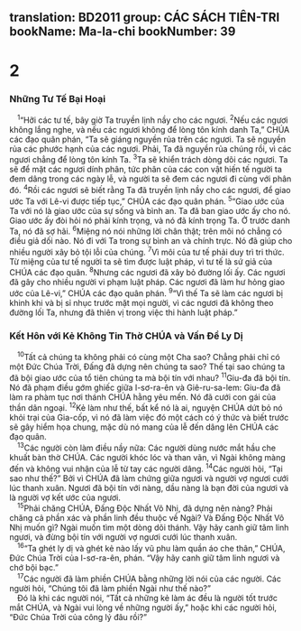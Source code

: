 translation: BD2011
group: CÁC SÁCH TIÊN-TRI
bookName: Ma-la-chi 
bookNumber: 39
-------

<div class="title"><h1>2</h1><h3>Những Tư Tế Bại Hoại</h3></div>
<span class="verse ma_2_1"> <sup>1</sup>“Hỡi các tư tế, bây giờ Ta truyền lịnh nầy cho các ngươi. </span>
<span class="verse ma_2_2"><sup>2</sup>Nếu các ngươi không lắng nghe, và nếu các ngươi không để lòng tôn kính danh Ta,” CHÚA các đạo quân phán, “Ta sẽ giáng nguyền rủa trên các ngươi. Ta sẽ nguyền rủa các phước hạnh của các ngươi. Phải, Ta đã nguyền rủa chúng rồi, vì các ngươi chẳng để lòng tôn kính Ta. </span>
<span class="verse ma_2_3"><sup>3</sup>Ta sẽ khiển trách dòng dõi các ngươi. Ta sẽ để mặt các ngươi dính phân, tức phân của các con vật hiến tế người ta đem dâng trong các ngày lễ, và người ta sẽ đem các ngươi đi cùng với phân đó. </span>
<span class="verse ma_2_4"><sup>4</sup>Rồi các ngươi sẽ biết rằng Ta đã truyền lịnh nầy cho các ngươi, để giao ước Ta với Lê-vi được tiếp tục,” CHÚA các đạo quân phán. </span>
<span class="verse ma_2_5"><sup>5</sup>“Giao ước của Ta với nó là giao ước của sự sống và bình an. Ta đã ban giao ước ấy cho nó. Giao ước ấy đòi hỏi nó phải kính trọng, và nó đã kính trọng Ta. Ở trước danh Ta, nó đã sợ hãi. </span>
<span class="verse ma_2_6"><sup>6</sup>Miệng nó nói những lời chân thật; trên môi nó chẳng có điều giả dối nào. Nó đi với Ta trong sự bình an và chính trực. Nó đã giúp cho nhiều người xây bỏ tội lỗi của chúng. </span>
<span class="verse ma_2_7"><sup>7</sup>Vì môi của tư tế phải duy trì tri thức. Từ miệng của tư tế người ta sẽ tìm được luật pháp, vì tư tế là sứ giả của CHÚA các đạo quân. </span>
<span class="verse ma_2_8"><sup>8</sup>Nhưng các ngươi đã xây bỏ đường lối ấy. Các ngươi đã gây cho nhiều người vi phạm luật pháp. Các ngươi đã làm hư hỏng giao ước của Lê-vi,” CHÚA các đạo quân phán. </span>
<span class="verse ma_2_9"><sup>9</sup>“Vì thế Ta sẽ làm các ngươi bị khinh khi và bị sỉ nhục trước mặt mọi người, vì các ngươi đã không theo đường lối Ta, nhưng đã thiên vị trong việc thi hành luật pháp.”<br/></span>
<div class="title"><h3>Kết Hôn với Kẻ Không Tin Thờ CHÚA và Vấn Ðề Ly Dị</h3></div>
<span class="verse ma_2_10"> <sup>10</sup>Tất cả chúng ta không phải có cùng một Cha sao? Chẳng phải chỉ có một Ðức Chúa Trời, Ðấng đã dựng nên chúng ta sao? Thế tại sao chúng ta đã bội giao ước của tổ tiên chúng ta mà bội tín với nhau? </span>
<span class="verse ma_2_11"><sup>11</sup>Giu-đa đã bội tín. Nó đã phạm điều gớm ghiếc giữa I-sơ-ra-ên và Giê-ru-sa-lem: Giu-đa đã làm ra phàm tục nơi thánh CHÚA hằng yêu mến. Nó đã cưới con gái của thần dân ngoại. </span>
<span class="verse ma_2_12"><sup>12</sup>Kẻ làm như thế, bất kể nó là ai, nguyện CHÚA dứt bỏ nó khỏi trại của Gia-cốp, vì nó đã làm việc đó một cách có ý thức và biết trước sẽ gây hiểm họa chung, mặc dù nó mang của lễ đến dâng lên CHÚA các đạo quân.<br/></span>
<span class="verse ma_2_13"> <sup>13</sup>Các người còn làm điều nầy nữa: Các người dùng nước mắt hầu che khuất bàn thờ CHÚA. Các người khóc lóc và than vãn, vì Ngài không màng đến và không vui nhận của lễ từ tay các người dâng. </span>
<span class="verse ma_2_14"><sup>14</sup>Các người hỏi, “Tại sao như thế?” Bởi vì CHÚA đã làm chứng giữa ngươi và người vợ ngươi cưới lúc thanh xuân. Ngươi đã bội tín với nàng, dầu nàng là bạn đời của ngươi và là người vợ kết ước của ngươi.<br/></span>
<span class="verse ma_2_15"> <sup>15</sup>Phải chăng CHÚA, Ðấng Ðộc Nhất Vô Nhị, đã dựng nên nàng? Phải chăng cả phần xác và phần linh đều thuộc về Ngài? Và Ðấng Ðộc Nhất Vô Nhị muốn gì? Ngài muốn tìm một dòng dõi thánh. Vậy hãy canh giữ tâm linh ngươi, và đừng bội tín với người vợ ngươi cưới lúc thanh xuân.<br/></span>
<span class="verse ma_2_16"> <sup>16</sup>“Ta ghét ly dị và ghét kẻ nào lấy vũ phu làm quần áo che thân,” CHÚA, Ðức Chúa Trời của I-sơ-ra-ên, phán. “Vậy hãy canh giữ tâm linh ngươi và chớ bội bạc.”<br/></span>
<span class="verse ma_2_17"> <sup>17</sup>Các người đã làm phiền CHÚA bằng những lời nói của các người. Các người hỏi, “Chúng tôi đã làm phiền Ngài như thế nào?”<br/> Ðó là khi các người nói, “Tất cả những kẻ làm ác đều là người tốt trước mắt CHÚA, và Ngài vui lòng về những người ấy,” hoặc khi các người hỏi, “Ðức Chúa Trời của công lý đâu rồi?”<br/></span>
